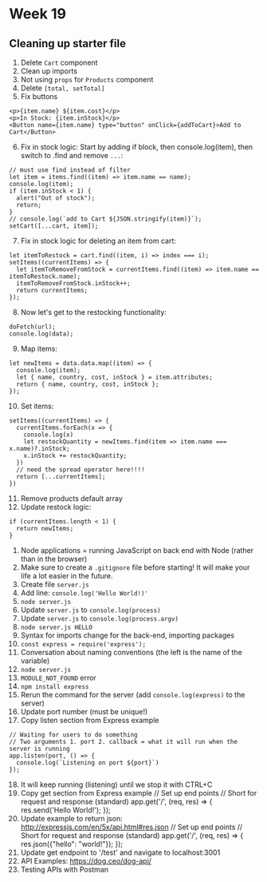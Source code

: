 # Week 19

## Cleaning up starter file
1. Delete `Cart` component
2. Clean up imports
3. Not using `props` for `Products` component
4. Delete `[total, setTotal]`
5. Fix buttons
```
<p>{item.name} ${item.cost}</p>
<p>In Stock: {item.inStock}</p>
<Button name={item.name} type="button" onClick={addToCart}>Add to Cart</Button>
```
6. Fix in stock logic: Start by adding if block, then console.log(item), then switch to .find and remove `...`:
```
// must use find instead of filter
let item = items.find((item) => item.name == name);
console.log(item);
if (item.inStock < 1) {
  alert("Out of stock");
  return;
}
// console.log(`add to Cart ${JSON.stringify(item)}`);
setCart([...cart, item]);
```
7. Fix in stock logic for deleting an item from cart:
```
let itemToRestock = cart.find((item, i) => index === i);
setItems((currentItems) => {
  let itemToRemoveFromStock = currentItems.find((item) => item.name == itemToRestock.name);
  itemToRemoveFromStock.inStock++;
  return currentItems;
});
```
8. Now let's get to the restocking functionality:
```
doFetch(url);
console.log(data);
```
9. Map items:
```
let newItems = data.data.map((item) => {
  console.log(item);
  let { name, country, cost, inStock } = item.attributes;
  return { name, country, cost, inStock };
});
```
10. Set items:
```
setItems((currentItems) => {
  currentItems.forEach(x => {
    console.log(x)
    let restockQuantity = newItems.find(item => item.name === x.name)?.inStock;
    x.inStock += restockQuantity;
  })
  // need the spread operator here!!!!
  return [...currentItems];
})
```
11. Remove products default array
12. Update restock logic:
```
if (currentItems.length < 1) {
  return newItems;
}
```

1. Node applications = running JavaScript on back end with Node (rather than in the browser)
2. Make sure to create a `.gitignore` file before starting! It will make your life a lot easier in the future.
3. Create file `server.js`
4. Add line: `console.log('Hello World!)'`
5. `node server.js`
6. Update `server.js` to `console.log(process)`
7. Update `server.js` to `console.log(process.argv)`
8. `node server.js HELLO`
9. Syntax for imports change for the back-end, importing packages 
10. `const express = require('express');` 
11. Conversation about naming conventions (the left is the name of the variable)
12. `node server.js`
13. `MODULE_NOT_FOUND` error 
14. `npm install express`
15. Rerun the command for the server (add `console.log(express)` to the server)
16. Update port number (must be unique!)
17. Copy listen section from Express example
```
// Waiting for users to do something
// Two arguments 1. port 2. callback = what it will run when the server is running
app.listen(port, () => {
  console.log(`Listening on port ${port}`)
});
```
18. It will keep running (listening) until we stop it with CTRL+C
19. Copy get section from Express example
// Set up end points
// Short for request and response (standard)
app.get('/', (req, res) => {
  res.send('Hello World!');
});
20. Update example to return json: http://expressjs.com/en/5x/api.html#res.json 
// Set up end points
// Short for request and response (standard)
app.get('/', (req, res) => {
  res.json({"hello": "world!"});
});
21. Update get endpoint to '/test' and navigate to localhost:3001
22. API Examples: https://dog.ceo/dog-api/
23. Testing APIs with Postman
